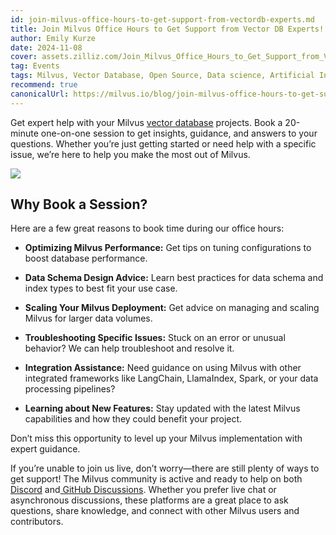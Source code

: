 ```yaml
---
id: join-milvus-office-hours-to-get-support-from-vectordb-experts.md
title: Join Milvus Office Hours to Get Support from Vector DB Experts!
author: Emily Kurze
date: 2024-11-08
cover: assets.zilliz.com/Join_Milvus_Office_Hours_to_Get_Support_from_Vector_DB_Experts_1_64f88f0607.png
tag: Events
tags: Milvus, Vector Database, Open Source, Data science, Artificial Intelligence, GenAI developers, Retrieval Augmented Generation, RAG 
recommend: true
canonicalUrl: https://milvus.io/blog/join-milvus-office-hours-to-get-support-from-vectordb-experts.md
---
```


Get expert help with your Milvus [vector database](https://zilliz.com/learn/what-is-vector-database) projects. Book a 20-minute one-on-one session to get insights, guidance, and answers to your questions. Whether you’re just getting started or need help with a specific issue, we’re here to help you make the most out of Milvus.

[![](https://assets.zilliz.com/milvus_office_hours_09848e076b.png)](https://meetings.hubspot.com/chloe-williams1/milvus-office-hour)


## Why Book a Session?

Here are a few great reasons to book time during our office hours:

- **Optimizing Milvus Performance:** Get tips on tuning configurations to boost database performance.

- **Data Schema Design Advice:** Learn best practices for data schema and index types to best fit your use case.

- **Scaling Your Milvus Deployment:** Get advice on managing and scaling Milvus for larger data volumes.

- **Troubleshooting Specific Issues:** Stuck on an error or unusual behavior? We can help troubleshoot and resolve it.

- **Integration Assistance:** Need guidance on using Milvus with other integrated frameworks like LangChain, LlamaIndex, Spark, or your data processing pipelines?

- **Learning about New Features:** Stay updated with the latest Milvus capabilities and how they could benefit your project.

Don’t miss this opportunity to level up your Milvus implementation with expert guidance.

If you’re unable to join us live, don’t worry—there are still plenty of ways to get support! The Milvus community is active and ready to help on both [Discord](https://discord.com/invite/8uyFbECzPX) and[ GitHub Discussions](https://github.com/search?q=milvus&type=discussions). Whether you prefer live chat or asynchronous discussions, these platforms are a great place to ask questions, share knowledge, and connect with other Milvus users and contributors.

